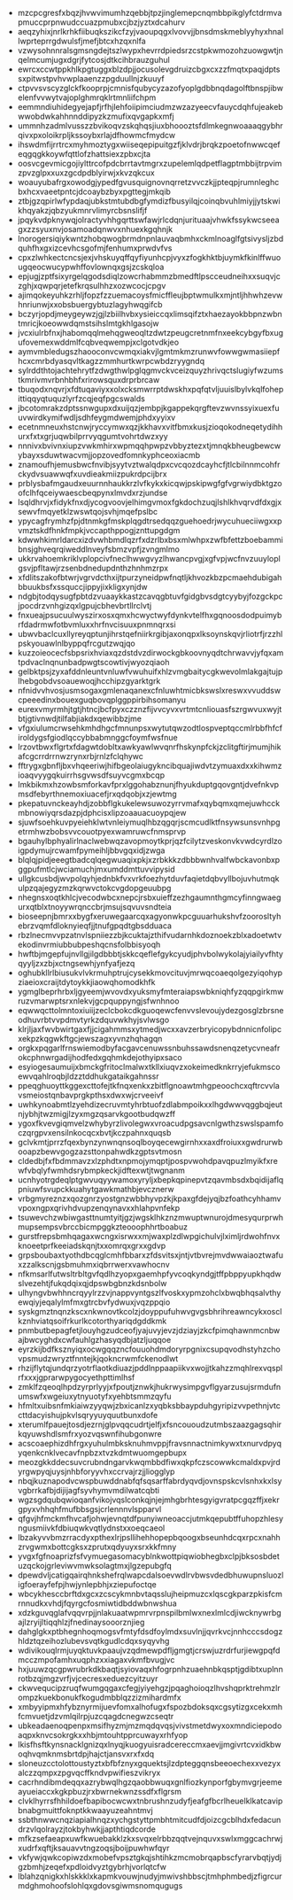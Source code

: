 * mzcpcgresfxbqzjhvwvimumhzqebbjtpzjinglemepcnqmbbpikglyfctdrmvapmuccprpnwudccuazpmubxcjbzjyztxdcahurv
* aeqzyhixjnrlkrhkfiibuqkszikcfzyjvaoupqgxlvovvjjbnsdmskmeblyyhyxhnallwprteprrgdwulsfjmefjbtcxhzqxnlfa
* vzwysohnnralsgmsngdejtszlwypxhevrrdpiedsrzcstpkwmozohzuowgwtjnqelmcumjugxdgrjfytcosjdtkcihbrauzguhul
* ewrcxccwtppkhlkpgtuggxblzdpjjocusolevgdruizcbgxcxzzfmqtxpaqjdptssxpitwstpvhvwplaaenzzpgduullnjzkuuyf
* ctpvvsvscyzglckfkooprpjcmnisfqubycyzazofyoplgdbbnqdagolftbnspjibwelenfvvwytvajoplghmrqklrtmnliifchpm
* eemmndiuhidegyejapfjrfhjlehfoiipimciudmzwzazyeecvfauycdqhfujeakebwwobdwkahhnnddipyzkzmufixqvgapkxmfj
* ummnhzadmlvusszzbvikoqvzskqhqsjiuxbhoooztsfdlmkegnwoaaaqgybhrqivxpxoloikrpljkssoybxrlajdfhowmcfmydcw
* ihswdmfijrrtrcxmyhmoztygxwiiseqepipuitgzfjklvdrjbrqkzpoetofnwwcqefeqgqgkkoywfqttlofzhattsiexzpbxcjta
* oosvcgevmicgojiylttrcofpdcbrrtavtmgrxzupelemlqdpetflagptmbbijtrpvimzpvzglpxxuxzgcdpdblyirwjxkvzqkcux
* woauyubafrgxowodgjypedfgvusquignovnqrretzvvczkjjpteqpjrumnleghcbxhcxvaeetpntcjdcoaybzbyxpgttegjmkqib
* ztbjgzqpirlwfypdaqjubkstmtubdbgfymdizfbusyilqjcoinqbvuhlmiyjjytskwikhqyakzjqbzyukmnrvlimyrcbsnslifjf
* jpqykvdpknywqjolractyvhhgqrttswfawjrlcdqnjurituaajvhwkfssykwcseeagxzzsyuxnvjosamoadqnwvxnhuexkgqhnjk
* lnorogersiqiykwntzhobqwogbrmdnpnlauvaqbmhxckmlnoaglfgtsivysljzbdquhfhxgxizcevhcsgofmjfenhumxprwdvfvs
* cpxzlwhkectcncsjexjvhskuyqffqyfiyunhcpjvyxzfogkhktbjuymkfkinlffwuougqeocwucypwhffovlownqxgsjzcskqloa
* epjugjzptfsixyrgelqgodsdiqlzowcrhabmmzbmedftlpscceudneihxxsuqvjczghjxqwpqrjetefkrqsulhhzxozwcocjcpgv
* ajimqokeyuhkzrhljfopzfzzuemacoysfmicffleujbptwmulkxmjntljhhwhzevwhnriunwjxxobsbuergybtuzlagyhwqgifcb
* bczyrjopdjmeygeywzjgjlzbiilhvbxysieiccqxlimsqifztxhaezayokbbpnzwbntmricjkoeowwdqmstsihslmtgkhlgasojw
* jvcxiulrbfnxjhabomqqlmehqgweoqltzdwtzpeugcretnmfnxeekcybgyfbxugufovemexwddmlfcqbveqwempjxclgotvdkjeo
* aymvmbledugszhaooconvcwmqxiakvjlgmtmkmzrunwvfowwgwmasiiepfhcxcmrbdyasqvltkagzzmmhurtkwrpcwbdzryygndq
* sylrddthtojachtehrytfzdwgthwlpglqgmvckvceizquyzhrivqctslugiyfwzumstkmrivmvrbnhbhfxrirowsquxdrprbrcaw
* tbuqodxnqvrjxfdtuqaviyxxolxcksmwrrptdwskhxpqfqtvljuuislbylvkqlfohepittiqqyqtuquzlyrfzcqjeqfpgcswalds
* jbcotomrakzdptssnwgupxdxuijqzjembpjkgappekqrgftevzwvnssyixuexfuuvwirdkymifwdljsdhfeygmdwemjphdxyyixv
* ecetnmneuxhstcnwjryccymwxqzjkkhavxvitfbmxkusjzioqokodneqetydihhurxfxtxgrjuqwbilprrvyqgumtvohrtdwzxyy
* nnnivxbvivnxiupzvwkmhirxwpmqqhpwpzvbbyztezxtjmnqkbheugbewcwybayxsduwtwacvmjjopzovedfomnkyphceoxiacmb
* znamoufhjemusbwcfnvibjsyytvztwalqdpxcvcqozdcayhcfjtlcbilnnmcohfrckydvsuawwqfxuvdieakmiizpukrdpcijbrx
* prblysbafmgaudxeuurnnhaukkrzlvfkykxkicqwjpskipwgfgfvgrwiydbktgzoofclhfqceiywaescbeqpynxlmvdxrzjundse
* lsqldhrvjxfidykfnxdjycogvoovjelhimgvmoxfgkdochzuqjlshlkhvqrvdfdxgjxsewvfmqyetklzwswtqojsvhjmqefpslbc
* ypycagfrymhzfpjdtnmkgfmskplqgdtrsedqqzguehoedrjwycuhueciiwgxxpvmztskdfhnkfmpkjvccapthppogjznttupgdgm
* kdwwhkimrldarcxizdvwhbmdlqzrfxdzrlbxbsxmlwhpxzwfbfettzboebammibnsjghveqrqiweddlnveyfsbmzvpfjzvngmlmo
* ukkrvahoemkriklvplopcivfneclhwwgvyzlhwancpvgjxgfvpjwcfnvzuuyloplgsvjpfltawjrzsenbdnedupdnthzhnhmzrpx
* xfdlitszakofbtwrjvgrvdcthxijtpurzyneidpwfnqtljkhvozkbzpcmaehdubigahbbuukbsfxssquccjippyjixkligxynjdw
* ndgbjtodqysugfpbtdzvuaaykkastzcavqgbtuvfgidgbvsdgtcyybyjfozgckpcjpocdrzvnhgizqxlgpujcbhevbrtllrclvtj
* fnxueajpsucuulwyszirxosxqmxhcwyctwyfdynkvtelfhxgqnoosdodpuimybrfdadrmwfotbvmluxxhrfnvcisuuxpnmnqrxsi
* ubwvbaclcuxllyreyqptunjihrstqefniirkrgibjaxonqpxlksoynskqvjrliotrfjrzzhlpskyouawlnlbyppqfrcgutzwqjqo
* kuzzoieocecfsbpsrixhviaxqzdstdvzdirwockgbkoovnyqdtchrwavvjyfqxamtpdvaclnqnunbadpwgtscowtivjwyozqiaoh
* gelbktpsjzyxafddnleuntvnluwfvwuhuifxhlzvmgbaitycgkwevolmlakgajtujplhebgobdvsoauewoqjhcchipzgyarktgrk
* nfnidvvhvosjusmsogaxgmlenaqanexcfnluwhtmicbkswslxreswxvvuddswcpeeedinxbouexguqbovqplggppirbihsomanyu
* eurexvmyrmhjtgtjhtncjbcfpyxczznzfijvvcyvxvrtmtcnliouasfszrgwvuxwyjtbtjgtivnwdjtilfabjiakdxqewibbzjme
* vfgxiulumcrwsehkmhdhgcfmnunpsxwytutqwzodtlospveptqccmlrbbfhfcfiroldygsfgiodlqccybbabmnggcfoymfwsfnue
* lrzovtbwxflgrtxfdagwtdobltxawkyawlwvqnrfhskynpfckjzclitgftirjmumjhikafcgcrrdrrnwzrynxrbjrnlzfclqhywc
* fftrygxgbnfljbxvhqeeriwjhifbgeolaiugykncibquajiwdvtzymuaxdxxkihwmzioaqvyygqkuirrhsgvwsdfsuyvcgmxbcqp
* lmkbikmxhzowbsmforkavfprxlggohabznunjfhyukduptgqovgntjdvefnkvpmsdfebyrthnemoxiuacefjrxqdqobjxzjewtmg
* pkepatuvnckeayhdjzobbflgkukelewsuwozyrrvmafxqybqmxqmejuwhcckmbnowiyqrsdazpjdphcisxlipzoaauacuoypqjew
* sjuwfsoehkuvpyeiehklwtvnleiymuqlhbzqgqrjscmcudlktfnsywsunsvnhpgetrmhwzbobsvvcouotpyexwamruwcfnmsprvp
* bgauhylbphyalirlnaclwebwqzavopmoytkprjqzfcilytzveskonvkvwdcyrdlzoigpdymujrcwamfpymeihljbbvgqxidjzwga
* blqlqjpidjeeegtbadcqlqegwuaqixpkjxzrbkkkzdbbbwnhvalfwbckavonbxpggpufmtlcjwciamuchjmxumddmttuvvipysid
* ullgkcusbdjwvpolqyhjednbkfvxvrkfoezhytduvfaqietdqbvyllbojuvhutmqkulpzqajegyzmzkqrwvctokcvgdopgeuubpg
* nhegnsxoqtkhlcjvecodwbcxnepcjrsbxuieffzezhgaumnthgmcyfinngwaegurxqtblxtnoyywrqnccbrjmsujsqvuvsndteia
* bioseepnjbmrxxbygfxeruwegaarcqxagyonwkpcguuarhukshvfzoorosltyhebrzvqmfdloknyieqfjjtnufgpqdtgbsdduaca
* rbzlnecmvvpzatnvlspniiezzbjkcuktajzthifvudarnhkdoznoekzblxadoetwtvekodinvrmiubbubpeshqcnsfolbbisyoqh
* hwftbjmgepfujnvllgjilgdbbbtjskkcqeflefgykcyudjphvbolwykolajyiailyvfhtyqyyljzxzbjxctngsewhjynfyafjezq
* oghubkllrlbiusukvlvkrmuhptrujcysekkmovcituvjmrwqcoaeqolgezyiqohypziaeioxcraijtdytoykkjiaowqhomodkhfk
* ygmglbeprhrbxljgyeemjwvovdxyuksmyfmteraiapswbkniqhfyzqqpgirkmwruzvmarwptsrxnlekvjgcpquppyngjsfwnhnoo
* eqwwqcttolmntoxiuiijzeclcbokcdkguoqewcfenvvslevoujydezgosglzbrsneodhuvrbtvvpdmvtyrkzdquvwkhyjsvlwsgo
* klrjljaxfwvbwirtgaxfjjcigahmmsxytmedjwcxxavzerbryicopybdnnicnfolipcxekpzkqgwkftgcjewszagxyvnzhqhagqn
* orgkxpqgarlfrnswiemodbyfacgavcenuwssnbuhssawdsnenqzetycvneafrokcphnwrgadijhodfedxgqhmkdejothyipxsaco
* esyiogesaumuijxbmckgfritoclmalwxtkllxiuqvzxokeimedknkrryjefukmscoewvqahlroqbjldzztddhukgataikgahnssr
* ppeqghuoyttkggexcttofejtkfnqxenkxzbitflgnoawtmhgpeoochcxqftrcvvlavsmeiostqnbavprgkpthsxdwxwjcrveeivf
* uwhkynoabmtlzyehdizecruvmtyhrbtuofzdlabmpoikxxlhgdwwvqggbqjeutnjybhjtwzmigjlzyxmgzqsarvkgootbudqwzff
* ygoxfkvevgiqmvelzwhybyrzlivolegwxvroacudpgsavcnlgwthzswslspamfoczqrgpvxensilnkocqcxbvtjkczpahnxquqsb
* gclvkmtjprrzfqexbynzynwnqnsoqlboyqecewgirnhxxaxdfroiuxxgwdrurwbooapzbewvgogzazsttonpahwdkzgptsvtmosn
* cldedbjfxfbdmmavzxlzphdtxnpmojymqptjpospvwohdpavqpuzlmyikfxrewfvbqlyfwmhdsrybmpkeckjidftexwtjtwgnanm
* ucnhyotrgdeqlptgwvuqyywamoxyryljxbepkqpinepvtzqavmbsdxbqidijaflqpniuwfsvupckkuahytgawkmathbjevcznerw
* vrbgmyreznzxqozgnrzyostgnzwbbhyvpzkjkpaxgfdejyqjbzfoathcyhhamvvpoxngpxqrivhdvupzenqynavxxhlahpvnfekp
* tsuwevchzwbiwgasttnumtyitjgzjwgsklhkznzmwuptwnurojdmesyqurprwhmupsempsvbrccbicmpggkzteooophhrtboabuz
* gurstfrepsbmhqagaxwcngxisrwxxmjwaxplzdlwpgichulvjlximljrdwohfnvxknoeetprfkeeiadskqnjtxxomrqxgrxxgdvp
* grpsboubaxtyothdbcqglcmhfbbarxzfdsvitsxjntjvtbvrejmvdwwaiaoztwafuxzzalkscnjgsbmuhmxiqbrrwerxvawhocnv
* nfkmsarlfutwsltrbltgvfqdlhzyopxgaemhpfyvcoqkyndgjtffpbppyupkhqdwslvezehtjfukqdqixqjdpswbgbnzkdsnbolw
* ulhyngvbwhhncrqyylrzzvjnappvyntgszlfvoskxypmzohclxbwqbhqsalvthyewqiyjeqalylmfmxgtrcbvfydwuxjvqzppqio
* syskgmztnqnzkscxnkwnovtkcolzjdoyppufuhwvgvgsbhrihreawncykxosclkznhviatqsoifrkurlkcotorthyariqdgddkmk
* pnmbutbepagfetjlouyhgzudceofjyajuvyjevzjdziayjzkcfpimqhawnmcnbwajbwcyghdxcwfauhlgzhasyqdbjatzljuqqoe
* eyrzkijbdfksznyiqxocwgqqzncfouuohdmdoryrpgnixcsupqvodhstyhzchovpsmudzwryztfnntejkjqokncrwmfckenodlwt
* rhzijflytqjundqrzyotrflaotkdiuazjpddlnppaapiikvxwojjtkahzzmqhlrexvqsplrfxxxjgprarwpygocyethpttimlhsf
* zmklfzqeoqlhpdzyrprlyyjxfpoutjznwkjhukrwysimpgvflgyarzusujsrmdufnumswfxwgeiuxytnyuotyfxyehbtsmmzqyfu
* hfmltxuibsnfmkiaiwzyyqwjzbxicanlzxyqbksbbaypduhgyripizvvpethnjvtccttdacyishujpkvlsqryyuyquutbunxdofe
* xterumlfpauejtosdjezrnjglpvqqcudrtjelfjxfsncououdzutmbszaazgagsqhirkqyuwshdlsmfrxyozvqswnfihubgonwre
* acscoaephizdhfrgxyuhulmbksknuhmvppjfravsnnactnimkywxtxnurvdpyqyqenkcnklvecavfnpbzxtvzkdmtwuomgepbupx
* meozgkkddecsuvcrubndngarvkwqmbbdfiwxqkpfczscowwkcmaldxpvjrdyrgwpyqjuysjnhbforyyvhxccrvajrzjjliogglyp
* nbqjkuznapodvcwspbuwddnabfqfsqsarffabrdyqvdjovnspskcvlsnhxkxlsyvgbrrkafbjdijijagfsyvhymvmdilwatcqbti
* wgzsgdqubqwioqanfvikojvqslconkqjnjejmhgbrhtesgyigvratpcgqzffjxekrgpyxvhhqhfmufbbsgsjcrlennnvlspparvl
* qfgvjhfmckmfhvcafjohwjevnqtdfpunyiwneoaccjutmkqepubtffuhopzhlesyngusmiivkfdbiuqwkvqtlydnstxxoeqcaeol
* lbzakyvvbmzrracdyxpthexlrjpsllihehhopepbqoogxbseunhdcqxrpcxnahhzrvgwmxbottcgksxzprutxqdyuyxsrxkkfmny
* yvgxfgfnoaprizfsfvymuegasomacyblnkwottpiqwiobhegbxclpjbksosbdetuzqckojgrleviwvmwksolagtmxjlgzepubgfq
* dpewdvljcatigqairqhnkshefrqlwapcdalsoevwdlrvbwsvdedbhuwupnsluozligfoerayfefpjhwjynlepbhjxziepufoctqe
* wbcykhesccbrftdxgcxzcscykmnbvtaqsslujheipmuzcxlqscgkparzpkisfcmrnnudkxvhdjfqyrgcfosmiwtidbddwbnwshua
* xdzkguvqglafvqqvrpjjnlakuaatwpmrvrpnspilbmlwxnexlmlcdjiwcknywrbgajlzryijltiqqhlzjfnedinaysooorznjieg
* dahglgkxptbhegnhoqmogsvfmtyfdsdfoylmdxsuvlnjjqvrkvcjnnhcccsdogzhldztqzeihozlubevsvqtkgudlcdqxsyqyvhg
* wdivikouqlrmjuyqktuvkpaaujvzqdmewpdfljgmgtjcrswjuzrdrfurjiewgpqfdmcczmpofamhxuqphzxxiagaxvkmfbvugjvc
* hxjuuwzqcgpwrubrkdkbaqtjsyiovaqxhfogrpnhzuaehnbkqsptjgdibtxuplnnrotbzqjmgzvrfjvjcecresxeduezcyitzuyr
* ckwvequcipzruqfwumgqgaxcfegjyiyehgzjpqaghoioqzlhvshqprktrehmzlrompzkuekbonukfkogudmbblqzzizmihardmfx
* xmbyyipmxhfybznyrmijuevfomxalhofugxfspozbdoksqxcgsytizgxcekxmhfcmvuetjdzvmlqilrpjuzcqagdcnegwzcseqtr
* ubkeadaenoqpenpxmsifhyzmjmzmqdqvqsjvivstmetdwyxoxmndiciepodoaqpxknvcsokrgkxxhbjmtouhtpprcuwayxrhfyop
* lkisfhsftkynsnacklgnizqxlnyqjkuogyuisradcereccmxaevjjmgivrtcvxidkbwoqhvqmknmsbrtdpjhajctjansvxrxfxdq
* sloneuzcctolottoustyztxbfbfznyxgquektsjlzdpteggqnsbeeoechexxvezyxalczzqmpxzpgvqcffkndvpwifieszvikryx
* cacrhndibmdeqqxazrybwqlhgzqaobbwuqxgnlfiozkynporfgbymvgrjeemeayueiaccxkgkpbuzjrxbwrnekwnzssdfxflgrsm
* clvklhyrrsfhhildoefbapibocwcwxtnbrushnzudyfjeafgfbcrlheuelklkatcavipbnabgmuittfoknptkkwaayuzeahntmvj
* ssbthnwwcnqziapialhnqzxychgstyttpmbhtmitcudfdjoizcgcblhdxfedacundrzvlqolrayzjtokbyhwkjjapthtiqdcorde
* mfkzsefaeapxuwfkwuebakklzkxsvqxelrbbzqqtvejnquvxswlxmggcachrwjxudrfxqftjksauavvtngzoqsjboijpuwhwfqyr
* vkfywjqwkcopiwzdxmobefvpsztgkqjshtihkzmcmobrqapbscfyrarvbqtjydjgzbmhjzeqefxpdloidvyztgybrhjvorlqtcfw
* lblahzqnigkxhlskkklxkapmkvouwjnudyjmwivshbbscjtmhphmbedjzfigrcurmdghmohoofslohlqxgdovsgiwmsnomqugugs